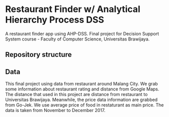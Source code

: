 # Restaurant Finder w/ Analytical Hierarchy Process DSS

A restaurant finder app using AHP-DSS. Final project for Decision Support System course - Faculty of Computer Science, Universitas Brawijaya.

## Repository structure

## Data

This final project using data from restaurant around Malang City. We grab some information about restaurant rating and distance from Google Maps. The distance that used in this project are distance from restaurant to Universitas Brawijaya. Meanwhile, the price data information are grabbed from Go-Jek. We use average price of food in restaturant as main price. The data is taken from November to December 2017.

